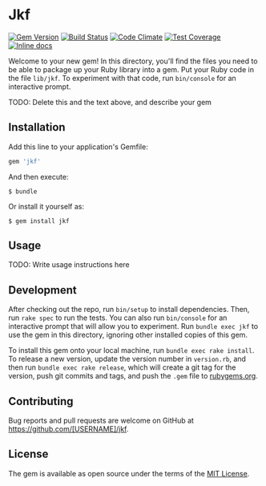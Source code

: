 # Jkf
[![Gem Version](https://badge.fury.io/rb/jkf.svg)](https://badge.fury.io/rb/jkf) [![Build Status](https://travis-ci.org/iyuuya/jkf.svg?branch=master)](https://travis-ci.org/iyuuya/jkf) [![Code Climate](https://codeclimate.com/github/iyuuya/jkf/badges/gpa.svg)](https://codeclimate.com/github/iyuuya/jkf) [![Test Coverage](https://codeclimate.com/github/iyuuya/jkf/badges/coverage.svg)](https://codeclimate.com/github/iyuuya/jkf/coverage) [![Inline docs](http://inch-ci.org/github/iyuuya/jkf.svg?branch=develop)](http://inch-ci.org/github/iyuuya/jkf)

Welcome to your new gem! In this directory, you'll find the files you need to be able to package up your Ruby library into a gem. Put your Ruby code in the file `lib/jkf`. To experiment with that code, run `bin/console` for an interactive prompt.

TODO: Delete this and the text above, and describe your gem

## Installation

Add this line to your application's Gemfile:

```ruby
gem 'jkf'
```

And then execute:

    $ bundle

Or install it yourself as:

    $ gem install jkf

## Usage

TODO: Write usage instructions here

## Development

After checking out the repo, run `bin/setup` to install dependencies. Then, run `rake spec` to run the tests. You can also run `bin/console` for an interactive prompt that will allow you to experiment. Run `bundle exec jkf` to use the gem in this directory, ignoring other installed copies of this gem.

To install this gem onto your local machine, run `bundle exec rake install`. To release a new version, update the version number in `version.rb`, and then run `bundle exec rake release`, which will create a git tag for the version, push git commits and tags, and push the `.gem` file to [rubygems.org](https://rubygems.org).

## Contributing

Bug reports and pull requests are welcome on GitHub at https://github.com/[USERNAME]/jkf.


## License

The gem is available as open source under the terms of the [MIT License](http://opensource.org/licenses/MIT).

